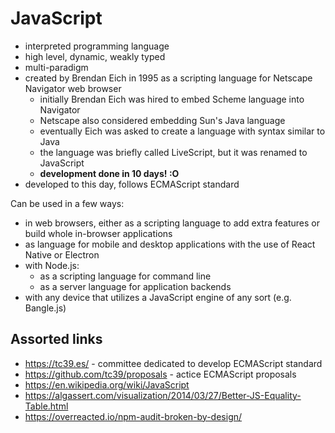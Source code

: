 # JavaScript

- interpreted programming language
- high level, dynamic, weakly typed
- multi-paradigm
- created by Brendan Eich in 1995 as a scripting language for Netscape Navigator web browser
  - initially Brendan Eich was hired to embed Scheme language into Navigator
  - Netscape also considered embedding Sun's Java language
  - eventually Eich was asked to create a language with syntax similar to Java
  - the language was briefly called LiveScript, but it was renamed to JavaScript
  - **development done in 10 days! :O**
- developed to this day, follows ECMAScript standard

Can be used in a few ways:

- in web browsers, either as a scripting language to add extra features or build whole in-browser applications
- as language for mobile and desktop applications with the use of React Native or Electron
- with Node.js:
  - as a scripting language for command line
  - as a server language for application backends
- with any device that utilizes a JavaScript engine of any sort (e.g. Bangle.js)

## Assorted links

- https://tc39.es/ - committee dedicated to develop ECMAScript standard
- https://github.com/tc39/proposals - actice ECMAScript proposals
- https://en.wikipedia.org/wiki/JavaScript
- https://algassert.com/visualization/2014/03/27/Better-JS-Equality-Table.html
- https://overreacted.io/npm-audit-broken-by-design/
